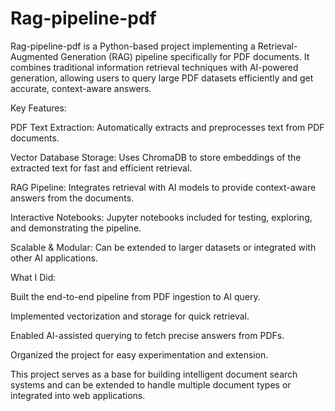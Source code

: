 # Rag-pipeline-pdf

Rag-pipeline-pdf is a Python-based project implementing a Retrieval-Augmented Generation (RAG) pipeline specifically for PDF documents. It combines traditional information retrieval techniques with AI-powered generation, allowing users to query large PDF datasets efficiently and get accurate, context-aware answers.

Key Features:

PDF Text Extraction: Automatically extracts and preprocesses text from PDF documents.

Vector Database Storage: Uses ChromaDB to store embeddings of the extracted text for fast and efficient retrieval.

RAG Pipeline: Integrates retrieval with AI models to provide context-aware answers from the documents.

Interactive Notebooks: Jupyter notebooks included for testing, exploring, and demonstrating the pipeline.

Scalable & Modular: Can be extended to larger datasets or integrated with other AI applications.

What I Did:

Built the end-to-end pipeline from PDF ingestion to AI query.

Implemented vectorization and storage for quick retrieval.

Enabled AI-assisted querying to fetch precise answers from PDFs.

Organized the project for easy experimentation and extension.

This project serves as a base for building intelligent document search systems and can be extended to handle multiple document types or integrated into web applications.
